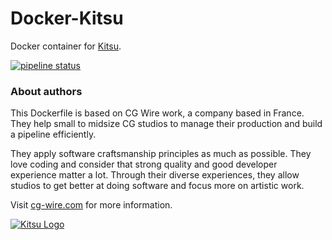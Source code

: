 # Docker-Kitsu

Docker container for [Kitsu](https://kitsu.cg-wire.com/).

[![pipeline status](https://gitlab.com/mathbou/docker-cgwire/badges/kitsu/pipeline.svg)](https://gitlab.com/mathbou/docker-cgwire/container_registry)

### About authors

This Dockerfile is based on CG Wire work, a company based in France. They help small
to midsize CG studios to manage their production and build a pipeline
efficiently.

They apply software craftsmanship principles as much as possible. They love
coding and consider that strong quality and good developer experience matter a lot.
Through their diverse experiences, they allow studios to get better at doing
software and focus more on  artistic work.

Visit [cg-wire.com](https://cg-wire.com) for more information.

[![Kitsu Logo](https://www.cg-wire.com/fr/images/kitsu.png)](https://kitsu.cg-wire.com/)
